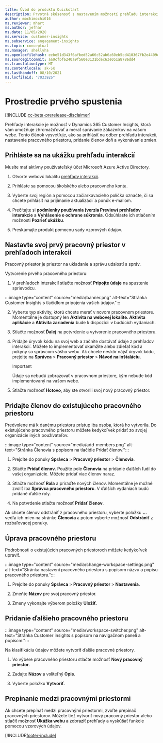 ```yaml
---
title: Úvod do produktu Quickstart
description: Prvotná skúsenosť s nastavením možností prehľadu interakcie.
author: mochimochi016
ms.reviewer: mhart
ms.author: jefhar
ms.date: 11/05/2020
ms.service: customer-insights
ms.subservice: engagement-insights
ms.topic: conceptual
ms.manager: shellyha
ms.openlocfilehash: eebe51d343f6afbed52a66c52ab6a60eb5cd410367fb2e4409eb8679f357c91e
ms.sourcegitcommit: aa0cfbf6240a9f560e3131bdec63e051a8786dd4
ms.translationtype: HT
ms.contentlocale: sk-SK
ms.lasthandoff: 08/10/2021
ms.locfileid: "7033926"
---
```

# <a name="first-run-experience"></a>Prostredie prvého spustenia

[!INCLUDE [cc-beta-prerelease-disclaimer](includes/cc-beta-prerelease-disclaimer.md)]

Prehľady interakcie je možnosť v Dynamics 365 Customer Insights, ktorá vám umožňuje zhromažďovať a merať správanie zákazníkov na vašom webe. Tento článok vysvetľuje, ako sa prihlásiť na odber prehľadu interakcií, nastavenie pracovného priestoru, pridanie členov doň a vykonávanie zmien.

## <a name="sign-up-for-a-demo-of-engagement-insights"></a>Prihláste sa na ukážku prehľadu interakcií

Musíte mať aktívny používateľský účet Microsoft Azure Active Directory. 

1. Otvorte webovú lokalitu [prehľady interakcií](https://pi.dynamics.com/). 

1. Prihláste sa pomocou školského alebo pracovného konta.

1. Vyberte svoj región a pomocou začiarkavacieho políčka označte, či sa chcete prihlásiť na prijímanie aktualizácií a ponúk e-mailom.

1. Prečítajte si **podmienky používania (verzia Preview) prehľadov interakcie** a **Vyhlásenie o ochrane súkromia**. Odsúhlaste ich stlačením možnosti **Pozrieť ukážku**.

1. Preskúmajte produkt pomocou sady vzorových údajov. 

## <a name="set-up-your-first-workspace-in-engagement-insights"></a>Nastavte svoj prvý pracovný priestor v prehľadoch interakcií

Pracovný priestor je priestor na ukladanie a správu udalostí a správ.

Vytvorenie prvého pracovného priestoru

1. V prehľadoch interakcií stlačte možnosť **Pripojte údaje** na spustenie sprievodcu. 

:::image type="content" source="media/banner.png" alt-text="Stránka Customer Insights s tlačidlom pripojenia vašich údajov.":::

2. Vyberte typ aktivity, ktorú chcete merať v novom pracovnom priestore. Momentálne je dostupný len **Aktivita na webovej lokalite**. **Aktivita aplikácie** a **Aktivita zariadenia** bude k dispozícii v budúcich vydaniach.

1. Stlačte možnosť **Ďalej** na potvrdenie a vytvorenie pracovného priestoru.

1. Pridajte úryvok kódu na svoj web a začnite dostávať údaje z prehľadov interakcií. Môžete to implementovať okamžite alebo zdieľať kód a pokyny so správcom vášho webu. Ak chcete neskôr nájsť úryvok kódu, prejdite na **Správca** > **Pracovný priestor** > **Návod na inštaláciu**.

   > [!IMPORTANT]
   > Údaje sa nebudú zobrazovať v pracovnom priestore, kým nebude kód implementovaný na vašom webe.

1. Stlačte možnosť **Hotovo**, aby ste otvorili svoj nový pracovný priestor. 

## <a name="add-members-to-an-existing-workspace"></a>Pridajte členov do existujúceho pracovného priestoru

Predvolene má k danému priestoru prístup iba osoba, ktorá ho vytvorila. Do existujúceho pracovného priestoru môžete kedykoľvek pridať zo svojej organizácie iných používateľov.

:::image type="content" source="media/add-members.png" alt-text="Stránka Členovia s popisom na tlačidle Pridať členov.":::

1. Prejdite do ponuky **Správca** > **Pracovný priestor** > **Členovia**.

2. Stlačte **Pridať členov**. Použite pole **Členovia** na pridanie ďalších ľudí do vašej organizácie. Môžete pridať viac členov naraz.

3. Stlačte možnosť **Rola** a priraďte nových členov. Momentálne je možné zvoliť iba **Správca pracovného priestoru**. V ďalších vydaniach budú pridané ďalšie roly.

4. Na potvrdenie stlačte možnosť **Pridať členov**.

Ak chcete členov odstrániť z pracovného priestoru, vyberte položku **...** vedľa ich mien na stránke **Členovia** a potom vyberte možnosť **Odstrániť** z rozbaľovacej ponuky.

## <a name="edit-a-workspace"></a>Úprava pracovného priestoru

Podrobnosti o existujúcich pracovných priestoroch môžete kedykoľvek upraviť.

:::image type="content" source="media/change-workspace-settings.png" alt-text="Stránka nastavení pracovného priestoru s popisom názvu a popisu pracovného priestoru.":::

1. Prejdite do ponuky **Správca** > **Pracovný priestor** > **Nastavenia**.

1. Zmeňte **Názov** pre svoj pracovný priestor.

1. Zmeny vykonajte výberom položky **Uložiť**.

## <a name="add-another-new-workspace"></a>Pridanie ďalšieho pracovného priestoru

:::image type="content" source="media/workspace-switcher.png" alt-text="Stránka Customer insights s popisom na navigačnom paneli a popisom.":::

Na klasifikáciu údajov môžete vytvoriť ďalšie pracovné priestory.

1. Vo výbere pracovného priestoru stlačte možnosť **Nový pracovný priestor**.

1. Zadajte **Názov** a voliteľný **Opis**.

1. Vyberte položku **Vytvoriť**.

## <a name="switch-between-workspaces"></a>Prepínanie medzi pracovnými priestormi

Ak chcete prepínať medzi pracovnými priestormi, zvoľte prepínač pracovných priestorov. Môžete tiež vytvoriť nový pracovný priestor alebo stlačiť možnosť **Ukážka webu** a zobraziť prehľady a vyskúšať funkcie pomocou vzorových údajov. 



[!INCLUDE[footer-include](../includes/footer-banner.md)]
